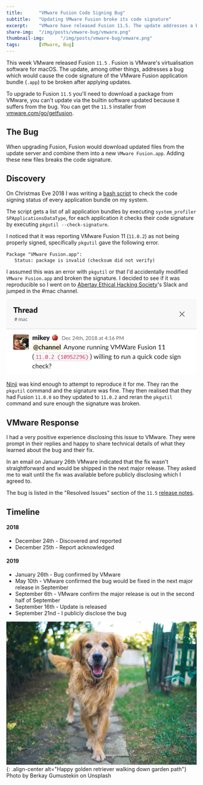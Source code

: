```yaml
---
title:		"VMware Fusion Code Signing Bug"
subtitle:	"Updating VMware Fusion broke its code signature"
excerpt:	"VMware have released Fusion 11.5. The update addresses a bug which would cause the code signature of the VMware Fusion application bundle to be broken after applying updates."
share-img:	"/img/posts/vmware-bug/vmware.png"
thumbnail-img:		"/img/posts/vmware-bug/vmware.png"
tags:		[VMware, Bug]
---
```


This week VMware released Fusion `11.5` . Fusion is VMware's virtualisation software for macOS. The update, among other things, addresses a bug which would cause the code signature of the VMware Fusion application bundle (`.app`) to be broken after applying updates.

To upgrade to Fusion `11.5` you'll need to download a package from VMware, you can't update via the builtin software updated because it suffers from the bug. You can get the `11.5` installer from [vmware.com/go/getfusion](https://www.vmware.com/go/getfusion). 

## The Bug

When upgrading Fusion, Fusion would download updated files from the update server and combine them into a new `VMware Fusion.app`. Adding these new files breaks the code signature. 

## Discovery

On Christmas Eve 2018 I was writing a [bash script](https://github.com/0xmachos/macos-scripts/blob/master/signature_check) to check the code signing status of every application bundle on my system. 

The script gets a list of all application bundles by
executing `system_profiler SPApplicationsDataType`, for each application it checks their code signature by executing `pkgutil --check-signature`.

I noticed that it was reporting VMware Fusion 11 (`11.0.2`) as not being properly signed, specifically `pkgutil` gave the following error.

```
Package "VMware Fusion.app":
   Status: package is invalid (checksum did not verify)
```

I assumed this was an error with `pkgutil` or that I'd accidentally modified `VMware Fusion.app` and broken the signature. I decided to see if it was reproducible so I went on to [Abertay Ethical Hacking Society](https://twitter.com/abertayhackers)'s Slack and jumped in the #mac channel.

![no-alignment](/img/posts/vmware-bug/slack-question.png)  

[Ninji](https://twitter.com/_Ninji) was kind enough to attempt to reproduce it for me. They ran the `pkgutil` command and the signature was fine. They then realised that they had Fusion `11.0.0` so they updated to `11.0.2` and reran the `pkgutil` command and sure enough the signature was broken.

## VMware Response

I had a very positive experience disclosing this issue to VMware. They were prompt in their replies and happy to share technical details of what they learned about the bug and their fix. 

In an email on January 26th VMware indicated that the fix wasn't straightforward and would be shipped in the next major release. They asked me to wait until the fix was available before publicly disclosing which I agreed to.

The bug is listed in the "Resolved Issues" section of the `11.5` [release notes](https://docs.vmware.com/en/VMware-Fusion/11.5.0/rn/VMware-Fusion-1150-Release-Notes.html#resolvedissues). 

## Timeline

#### 2018
- December 24th - Discovered and reported
- December 25th - Report acknowledged

#### 2019
- January 26th 	- Bug confirmed by VMware
- May 10th - VMware confirmed the bug would be fixed in the next major release in September
- September 6th - VMware confirm the major release is out in the second half of September
- September 16th - Update is released
- September 21nd - I publicly disclose the bug

![center-aligned-image](/img/dogs/dog2.jpg){: .align-center alt="Happy golden retriever walking down garden path"}
Photo by Berkay Gumustekin on Unsplash
